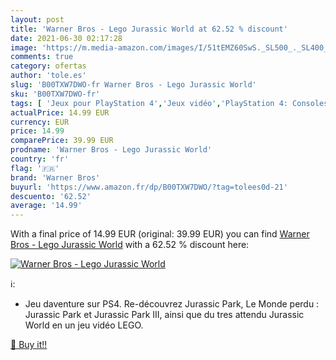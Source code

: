 ```yaml
---
layout: post
title: 'Warner Bros - Lego Jurassic World at 62.52 % discount'
date: 2021-06-30 02:17:28
image: 'https://m.media-amazon.com/images/I/51tEMZ60SwS._SL500_._SL400_.jpg'
comments: true
category: ofertas
author: 'tole.es'
slug: 'B00TXW7DWO-fr Warner Bros - Lego Jurassic World'
sku: 'B00TXW7DWO-fr'
tags: [ 'Jeux pour PlayStation 4','Jeux vidéo','PlayStation 4: Consoles, jeux et accessoires','lego','warner bros', ]
actualPrice: 14.99 EUR
currency: EUR
price: 14.99
comparePrice: 39.99 EUR
prodname: 'Warner Bros - Lego Jurassic World'
country: 'fr'
flag: '🇫🇷'
brand: 'Warner Bros'
buyurl: 'https://www.amazon.fr/dp/B00TXW7DWO/?tag=tolees0d-21'
descuento: '62.52'
average: '14.99'
---
```


With a final price of 14.99 EUR (original: 39.99 EUR) you can find [Warner Bros - Lego Jurassic World](https://www.amazon.fr/dp/B00TXW7DWO/?tag=tolees0d-21) with a  62.52 % discount here:

[![Warner Bros - Lego Jurassic World](https://m.media-amazon.com/images/I/51tEMZ60SwS._SL500_._SL400_.jpg)](https://www.amazon.fr/dp/B00TXW7DWO/?tag=tolees0d-21)

ℹ️:

- Jeu daventure sur PS4. Re-découvrez Jurassic Park, Le Monde perdu : Jurassic Park et Jurassic Park III, ainsi que du tres attendu Jurassic World en un jeu vidéo LEGO.

[🛒 Buy it!!](https://www.amazon.fr/dp/B00TXW7DWO/?tag=tolees0d-21)
